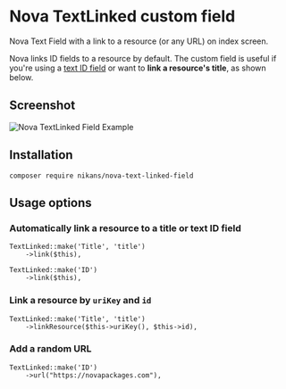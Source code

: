 # Nova TextLinked custom field

Nova Text Field with a link to a resource (or any URL) on index screen.

Nova links ID fields to a resource by default. 
The custom field is useful if you're using a [text ID field](https://github.com/laravel/nova-issues/issues/268) 
or want to **link a resource's title**, as shown below.

## Screenshot

![Nova TextLinked Field Example](https://github.com/nikans/nova-text-linked-field/blob/master/nova-text-linked-field-example.png "Nova TextLinked Field Example")

## Installation

```
composer require nikans/nova-text-linked-field
```

## Usage options

### Automatically link a resource to a title or text ID field

```
TextLinked::make('Title', 'title')
    ->link($this),
    
TextLinked::make('ID')
    ->link($this),
```

### Link a resource by `uriKey` and `id`

```
TextLinked::make('Title', 'title')
    ->linkResource($this->uriKey(), $this->id),
```

### Add a random URL

```
TextLinked::make('ID')
    ->url("https://novapackages.com"),
```
